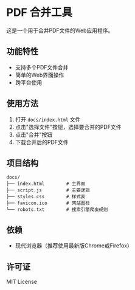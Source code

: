 # PDF 合并工具

这是一个用于合并PDF文件的Web应用程序。

## 功能特性
- 支持多个PDF文件合并
- 简单的Web界面操作
- 跨平台使用

## 使用方法

1. 打开 `docs/index.html` 文件
2. 点击"选择文件"按钮，选择要合并的PDF文件
3. 点击"合并"按钮
4. 下载合并后的PDF文件

## 项目结构

```
docs/
├── index.html        # 主界面
├── script.js         # 主要逻辑
├── styles.css        # 样式表
├── favicon.ico       # 网站图标
└── robots.txt        # 搜索引擎爬虫规则
```

## 依赖

- 现代浏览器（推荐使用最新版Chrome或Firefox）

## 许可证

MIT License